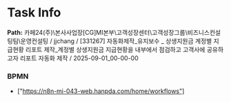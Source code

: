 # Task Info

**Path:** 카페24(주)\본사사업장\[CG]MI본부\고객성장센터\고객성장그룹\비즈니스컨설팅팀\운영컨설팅 / jjchang / [331267] 자동화제작_유지보수 _ 상생지원금 계정별 지급현황 리포트 제작_계정별 상생지원금 지급현황을 내부에서 점검하고 고객사에 공유하고자 리포트 자동화 제작 / 2025-09-01_00-00-00

### BPMN
- ["https://n8n-mi-043-web.hanpda.com/home/workflows"]

